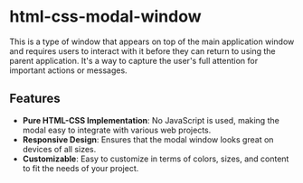 # html-css-modal-window
 This is a type of window that appears on top of the main application window and requires users to interact with it before they can return to using the parent application. It's a way to capture the user's full attention for important actions or messages.

## Features
- **Pure HTML-CSS Implementation**: No JavaScript is used, making the modal easy to integrate with various web projects.
- **Responsive Design**: Ensures that the modal window looks great on devices of all sizes.
- **Customizable**: Easy to customize in terms of colors, sizes, and content to fit the needs of your project.